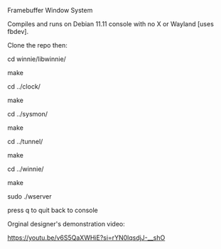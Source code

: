 Framebuffer Window System

Compiles and runs on Debian 11.11 console with no X or Wayland [uses fbdev].

Clone the repo then:

cd winnie/libwinnie/

make

cd ../clock/

make

cd ../sysmon/

make

cd ../tunnel/

make

cd ../winnie/

make

sudo ./wserver

press q to quit back to console

Orginal designer's demonstration video:

https://youtu.be/v6S5QaXWHiE?si=rYN0lqsdjJ-__shO
